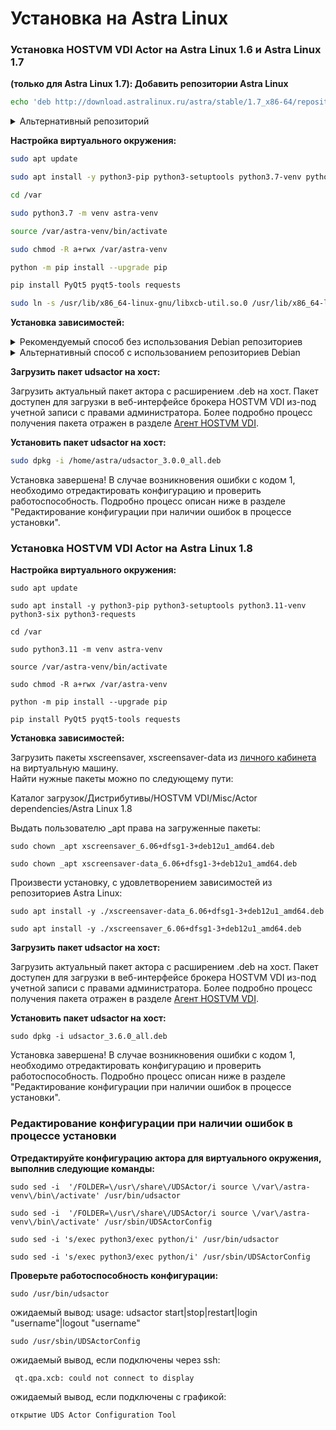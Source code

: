# Установка на Astra Linux

### Установка HOSTVM VDI Actor на Astra Linux 1.6 и Astra Linux 1.7&#x20;

**(только для Astra Linux 1.7): Добавить репозитории Astra Linux**

```bash
echo 'deb http://download.astralinux.ru/astra/stable/1.7_x86-64/repository-base/ 1.7_x86-64 main contrib non-free' | sudo tee -a /etc/apt/sources.list
```

<details>

<summary>Альтернативный репозиторий</summary>

```bash
echo 'deb http://dl.astralinux.ru/astra/stable/1.7_x86-64/repository-base/ 1.7_x86-64 main contrib non-free' | sudo tee -a /etc/apt/sources.li
```

</details>

**Настройка виртуального окружения:**

```bash
sudo apt update
```

```bash
sudo apt install -y python3-pip python3-setuptools python3.7-venv python3-six python3-requests 
```

```bash
cd /var
```

```bash
sudo python3.7 -m venv astra-venv
```

```bash
source /var/astra-venv/bin/activate
```

```bash
sudo chmod -R a+rwx /var/astra-venv
```

```bash
python -m pip install --upgrade pip
```

```bash
pip install PyQt5 pyqt5-tools requests
```

```bash
sudo ln -s /usr/lib/x86_64-linux-gnu/libxcb-util.so.0 /usr/lib/x86_64-linux-gnu/libxcb-util.so.1
```

**Установка зависимостей:**

<details>

<summary>Рекомендуемый способ без использования Debian репозиториев</summary>

Загрузить пакеты xscreensaver, xscreensaver-data из [личного кабинета](https://lk.pvhostvm.ru/Download) на виртуальную машину.\
Найти нужные пакеты можно по следующему пути:

`Каталог загрузок/Дистрибутивы/HOSTVM VDI/Misc/Actor dependencies/Astra Linux 1.6`

или

`Каталог загрузок/Дистрибутивы/HOSTVM VDI/Misc/Actor dependencies/Astra Linux 1.7`, соответственно.

Выдать пользователю \_apt права на загруженные пакеты:

```bash
sudo chown _apt xscreensaver_5.*amd64.deb ; sudo chown _apt xscreensaver-data_5*amd64.deb 
```

Произвести установку, с удовлетворением зависимостей из репозиториев Astra Linux:

```bash
sudo apt install -y ./xscreensaver-data_5*amd64.deb ; sudo apt install -y ./xscreensaver_5*amd64.deb
```

</details>

<details>

<summary>Альтернативный способ с использованием репозиториев Debian</summary>

**Для установки пакета xscreensaver нужно добавить репозитории debian соответствующие версии Astra Linux:**

**(только для Astra Linux 1.6): Добавить репозитории Debian 9**

```bash
echo 'deb http://deb.debian.org/debian/ stretch main' | sudo tee -a /etc/apt/sources.list
echo 'deb-src  http://deb.debian.org/debian/ stretch main' | sudo tee -a /etc/apt/sources.list	
```

**(только для Astra Linux 1.7): Добавить репозитории Debian 10**

```bash
echo 'deb http://ftp.debian.org/debian buster main contrib non-free' |sudo tee -a /etc/apt/sources.list
echo 'deb-src http://ftp.debian.org/debian buster main contrib non-free' |sudo tee -a /etc/apt/sources.list
```

```bash
sudo apt update 
```

Добавить нужные ключи (если появятся соотв. уведомления):

```bash
sudo apt-key adv --recv-key --keyserver keyserver.ubuntu.com {PUB_KEY}
```

```bash
sudo apt update 
```

```bash
sudo apt install -y xscreensaver			
```

</details>

**Загрузить пакет udsactor на хост:**

Загрузить актуальный пакет актора с расширением .deb на хост. Пакет доступен для загрузки в веб-интерфейсе брокера HOSTVM VDI из-под учетной записи с правами администратора. Более подробно процесс получения пакета отражен в разделе [Агент HOSTVM VDI](../../hostvm-vdi-installation-guide/actor/).

**Установить пакет udsactor на хост:**

```bash
sudo dpkg -i /home/astra/udsactor_3.0.0_all.deb
```

Установка завершена! В случае возникновения ошибки с кодом 1, необходимо отредактировать конфигурацию и проверить работоспособность. Подробно процесс описан ниже в разделе "Редактирование конфигурации при наличии ошибок в процессе установки".

### Установка HOSTVM VDI Actor на Astra Linux 1.8

**Настройка виртуального окружения:**

```
sudo apt update
```

```
sudo apt install -y python3-pip python3-setuptools python3.11-venv python3-six python3-requests 
```

```
cd /var
```

```
sudo python3.11 -m venv astra-venv
```

```
source /var/astra-venv/bin/activate
```

```
sudo chmod -R a+rwx /var/astra-venv
```

```
python -m pip install --upgrade pip
```

```
pip install PyQt5 pyqt5-tools requests
```

**Установка зависимостей:**

Загрузить пакеты xscreensaver, xscreensaver-data из [личного кабинета](https://lk.pvhostvm.ru/Download) на виртуальную машину.\
Найти нужные пакеты можно по следующему пути:

Каталог загрузок/Дистрибутивы/HOSTVM VDI/Misc/Actor dependencies/Astra Linux 1.8

Выдать пользователю \_apt права на загруженные пакеты:

```
sudo chown _apt xscreensaver_6.06+dfsg1-3+deb12u1_amd64.deb 
```

```
sudo chown _apt xscreensaver-data_6.06+dfsg1-3+deb12u1_amd64.deb 
```

Произвести установку, с удовлетворением зависимостей из репозиториев Astra Linux:

```
sudo apt install -y ./xscreensaver-data_6.06+dfsg1-3+deb12u1_amd64.deb
```

```
sudo apt install -y ./xscreensaver_6.06+dfsg1-3+deb12u1_amd64.deb
```

**Загрузить пакет udsactor на хост:**

Загрузить актуальный пакет актора с расширением .deb на хост. Пакет доступен для загрузки в веб-интерфейсе брокера HOSTVM VDI из-под учетной записи с правами администратора. Более подробно процесс получения пакета отражен в разделе [Агент HOSTVM VDI](../../hostvm-vdi-installation-guide/actor/).

**Установить пакет udsactor на хост:**

```
sudo dpkg -i udsactor_3.6.0_all.deb
```

Установка завершена! В случае возникновения ошибки с кодом 1, необходимо отредактировать конфигурацию и проверить работоспособность. Подробно процесс описан ниже в разделе "Редактирование конфигурации при наличии ошибок в процессе установки".

### Редактирование конфигурации при наличии ошибок в процессе установки

**Отредактируйте конфигурацию актора для виртуального окружения, выполнив следующие команды:**

```
sudo sed -i  '/FOLDER=\/usr\/share\/UDSActor/i source \/var\/astra-venv\/bin\/activate' /usr/bin/udsactor
```

```
sudo sed -i  '/FOLDER=\/usr\/share\/UDSActor/i source \/var\/astra-venv\/bin\/activate' /usr/sbin/UDSActorConfig
```

```
sudo sed -i 's/exec python3/exec python/i' /usr/bin/udsactor
```

```
sudo sed -i 's/exec python3/exec python/i' /usr/sbin/UDSActorConfig
```

**Проверьте работоспособность конфигурации:**

```
sudo /usr/bin/udsactor
```

ожидаемый вывод: usage: udsactor start|stop|restart|login "username"|logout "username"

```
sudo /usr/sbin/UDSActorConfig	
```

ожидаемый вывод, если подключены через ssh:

```
 qt.qpa.xcb: could not connect to display
```

ожидаемый вывод, если подключены с графикой:

```
открытие UDS Actor Configuration Tool
```
